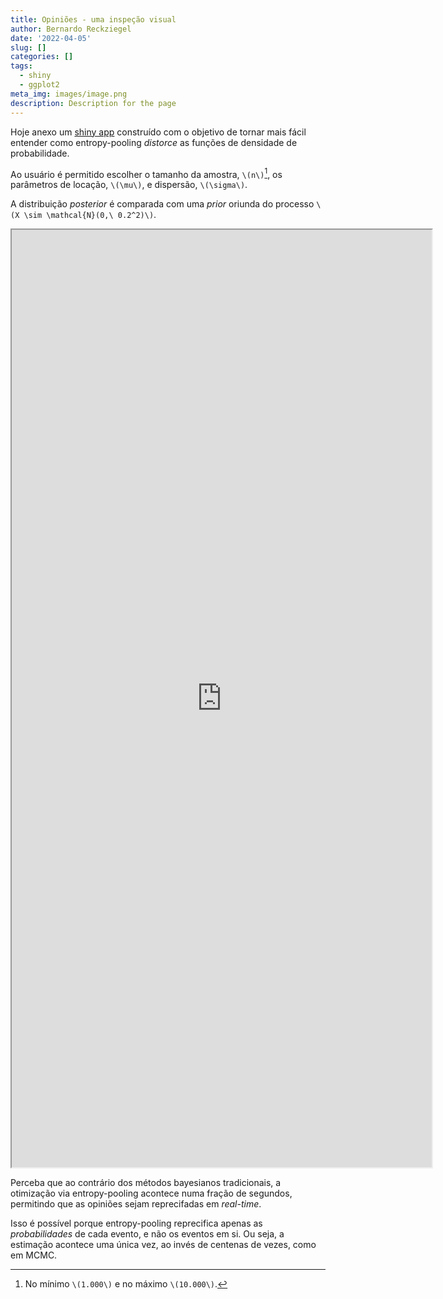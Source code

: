 ```yaml
---
title: Opiniões - uma inspeção visual
author: Bernardo Reckziegel
date: '2022-04-05'
slug: []
categories: []
tags:
  - shiny
  - ggplot2
meta_img: images/image.png
description: Description for the page
---
```


Hoje anexo um [shiny app](https://www.shinyapps.io/) construído com o objetivo de tornar mais fácil entender como entropy-pooling _distorce_ as funções de densidade de probabilidade.

Ao usuário é permitido escolher o tamanho da amostra, `\(n\)`[^1], os parâmetros de locação, `\(\mu\)`, e dispersão, `\(\sigma\)`. 

A distribuição _posterior_ é comparada com uma _prior_ oriunda do processo `\(X \sim \mathcal{N}(0,\ 0.2^2)\)`.

<iframe src="https://reckziegel.shinyapps.io/Entropy_Pooling?showcase=0" width="672" height="1500px" data-external="1"></iframe>

Perceba que ao contrário dos métodos bayesianos tradicionais, a otimização via entropy-pooling acontece numa fração de segundos, permitindo que as opiniões sejam reprecifadas em _real-time_. 

Isso é possível porque entropy-pooling reprecifica apenas as _probabilidades_ de cada evento, e não os eventos em si. Ou seja, a estimação acontece uma única vez, ao invés de centenas de vezes, como em MCMC.


[^1]: No mínimo `\(1.000\)` e no máximo `\(10.000\)`.

